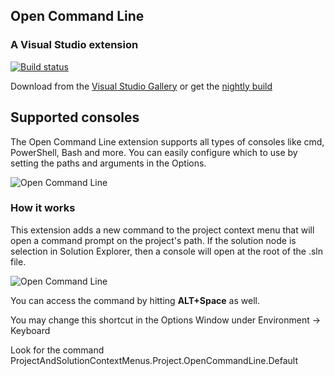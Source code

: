 ## Open Command Line
### A Visual Studio extension

[![Build status](https://ci.appveyor.com/api/projects/status/1jah71aylecjbkeh?svg=true)](https://ci.appveyor.com/project/madskristensen/opencommandline)

Download from the
[Visual Studio Gallery](https://visualstudiogallery.msdn.microsoft.com/4e84e2cf-2d6b-472a-b1e2-b84932511379)
or get the
[nightly build](https://ci.appveyor.com/project/madskristensen/opencommandline/build/1.0.2/artifacts)

## Supported consoles

The Open Command Line extension supports all types of consoles like cmd, PowerShell,
Bash and more. You can easily configure which to use by setting the paths and arguments
in the Options.

![Open Command Line](https://raw.githubusercontent.com/madskristensen/OpenCommandLine/master/screenshots/options.png)

### How it works

This extension adds a new command to the project context menu that will open
a command prompt on the project's path. If the solution node is selection in Solution
Explorer, then a console will open at the root of the .sln file.

![Open Command Line](https://raw.githubusercontent.com/madskristensen/OpenCommandLine/master/screenshots/context-menu.png)

You can access the command by hitting **ALT+Space** as well.

You may change this shortcut in the Options Window under Environment -> Keyboard 

Look for the command ProjectAndSolutionContextMenus.Project.OpenCommandLine.Default
